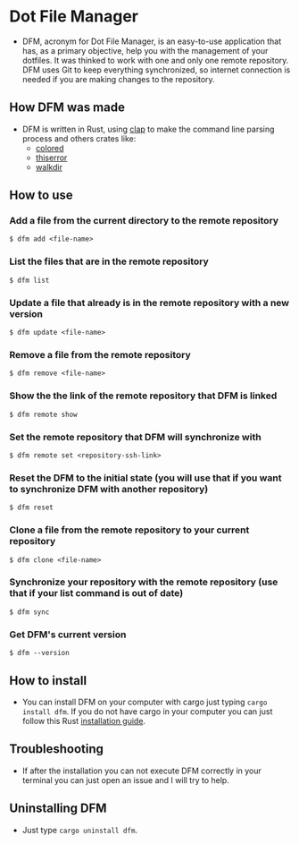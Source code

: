 # Dot File Manager

- DFM, acronym for Dot File Manager, is an easy-to-use application that has, as a primary objective, help you with the management of your dotfiles. It was thinked to work with one and only one remote repository. DFM uses Git to keep everything synchronized, so internet connection is needed if you are making changes to the repository.

## How DFM was made

- DFM is written in Rust, using [clap](https://crates.io/crates/clap) to make the command line parsing process and others crates like:
    - [colored](https://crates.io/crates/colored)
    - [thiserror](https://crates.io/crates/thiserror)
    - [walkdir](https://crates.io/crates/walkdir)

## How to use

### Add a file from the current directory to the remote repository

```
$ dfm add <file-name>
```

### List the files that are in the remote repository

```
$ dfm list
```

### Update a file that already is in the remote repository with a new version

```
$ dfm update <file-name>
```

### Remove a file from the remote repository

```
$ dfm remove <file-name>
```

### Show the the link of the remote repository that DFM is linked

```
$ dfm remote show
```

### Set the remote repository that DFM will synchronize with

```
$ dfm remote set <repository-ssh-link>
```

### Reset the DFM to the initial state (you will use that if you want to synchronize DFM with another repository)

```
$ dfm reset
```

### Clone a file from the remote repository to your current repository

```
$ dfm clone <file-name>
```

### Synchronize your repository with the remote repository (use that if your list command is out of date)

```
$ dfm sync
```

### Get DFM's current version

```
$ dfm --version
```

## How to install

- You can install DFM on your computer with cargo just typing ```cargo install dfm```. If you do not have cargo in your computer you can just follow this Rust [installation guide](https://www.rust-lang.org/tools/install).

## Troubleshooting

- If after the installation you can not execute DFM correctly in your terminal you can just open an issue and I will try to help.

## Uninstalling DFM

- Just type ```cargo uninstall dfm```.